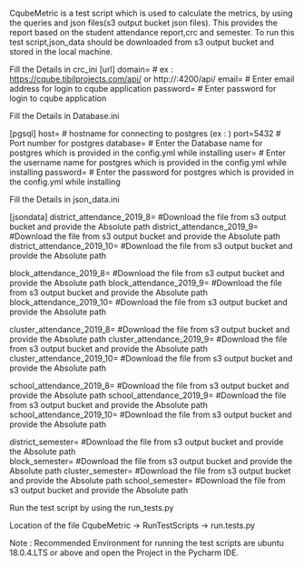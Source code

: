 CqubeMetric is a test script which is used to calculate the metrics, by using the queries and json files(s3 output bucket json files).
This provides the report based on the student attendance report,crc and semester.
To run this test script,json_data should be downloaded from s3 output bucket and stored in the local machine.

Fill the Details in crc_ini 
[url] 
domain=                                 # ex : https://cqube.tibilprojects.com/api/ or http://<ip>:4200/api/
email=                                  # Enter email address for login to cqube application
password=                               # Enter password for login to cqube application

Fill the Details in Database.ini

[pgsql] 
host=                                   # hostname for connecting to postgres (ex : <ip> )
port=5432                               # Port number for postgres
database=                               # Enter the Database name for postgres which is provided in the config.yml while installing
user=                                   # Enter the username name for postgres which is provided in the config.yml while installing
password=                               # Enter the password for postgres which is provided in the config.yml while installing

Fill the Details in json_data.ini

[jsondata] 
district_attendance_2019_8=             #Download the file from s3 output bucket and provide the Absolute path
district_attendance_2019_9=             #Download the file from s3 output bucket and provide the Absolute path
district_attendance_2019_10=            #Download the file from s3 output bucket and provide the Absolute path

block_attendance_2019_8=                #Download the file from s3 output bucket and provide the Absolute path
block_attendance_2019_9=                #Download the file from s3 output bucket and provide the Absolute path
block_attendance_2019_10=               #Download the file from s3 output bucket and provide the Absolute path

cluster_attendance_2019_8=              #Download the file from s3 output bucket and provide the Absolute path
cluster_attendance_2019_9=              #Download the file from s3 output bucket and provide the Absolute path
cluster_attendance_2019_10=             #Download the file from s3 output bucket and provide the Absolute path

school_attendance_2019_8=               #Download the file from s3 output bucket and provide the Absolute path
school_attendance_2019_9=               #Download the file from s3 output bucket and provide the Absolute path
school_attendance_2019_10=              #Download the file from s3 output bucket and provide the Absolute path

district_semester=                      #Download the file from s3 output bucket and provide the Absolute path  
block_semester=                         #Download the file from s3 output bucket and provide the Absolute path
cluster_semester=                       #Download the file from s3 output bucket and provide the Absolute path
school_semester=                        #Download the file from s3 output bucket and provide the Absolute path

Run the test script by using the run_tests.py 

Location of the file CqubeMetric -> RunTestScripts -> run.tests.py

Note : Recommended Environment for running the test scripts are ubuntu 18.0.4.LTS or above and open the Project in the Pycharm IDE.
